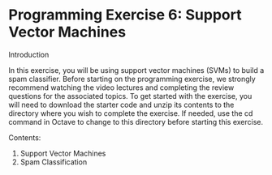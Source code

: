 Programming Exercise 6: Support Vector Machines
=============

Introduction

In this exercise, you will be using support vector machines (SVMs) to build a spam classifier. Before starting on the programming exercise, 
we strongly recommend watching the video lectures and completing the review questions for the associated topics. To get started with the exercise, 
you will need to download the starter code and unzip its contents to the directory where you wish to complete the exercise. 
If needed, use the cd command in Octave to change to this directory before starting this exercise.

Contents:

1. Support Vector Machines
2. Spam Classification
